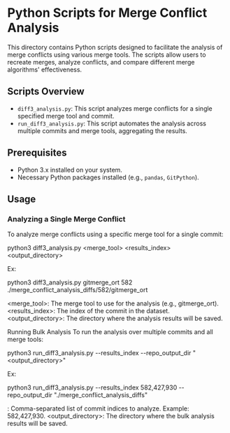 # Python Scripts for Merge Conflict Analysis


This directory contains Python scripts designed to facilitate the analysis of merge conflicts using various merge tools. The scripts allow users to recreate merges, analyze conflicts, and compare different merge algorithms' effectiveness.


## Scripts Overview


- `diff3_analysis.py`: This script analyzes merge conflicts for a single specified merge tool and commit.
- `run_diff3_analysis.py`: This script automates the analysis across multiple commits and merge tools, aggregating the results.


## Prerequisites


- Python 3.x installed on your system.
- Necessary Python packages installed (e.g., `pandas`, `GitPython`).


## Usage


### Analyzing a Single Merge Conflict


To analyze merge conflicts using a specific merge tool for a single commit:

python3 diff3_analysis.py <merge_tool> <results_index> <output_directory>


Ex:

python3 diff3_analysis.py gitmerge_ort 582 ./merge_conflict_analysis_diffs/582/gitmerge_ort


<merge_tool>: The merge tool to use for the analysis (e.g., gitmerge_ort).
<results_index>: The index of the commit in the dataset.
<output_directory>: The directory where the analysis results will be saved.


Running Bulk Analysis
To run the analysis over multiple commits and all merge tools:

python3 run_diff3_analysis.py --results_index <indexes> --repo_output_dir "<output_directory>"


Ex:

python3 run_diff3_analysis.py --results_index 582,427,930 --repo_output_dir "./merge_conflict_analysis_diffs"

<indexes>: Comma-separated list of commit indices to analyze. Example: 582,427,930.
<output_directory>: The directory where the bulk analysis results will be saved.
